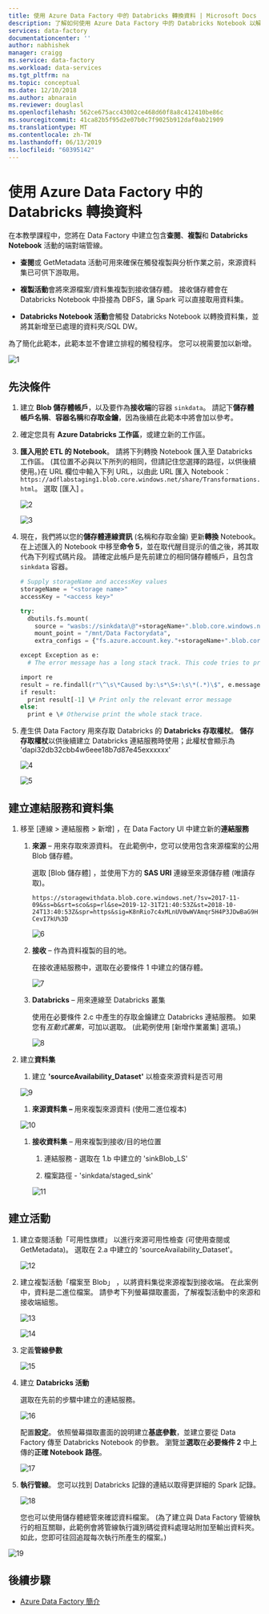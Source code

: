 ```yaml
---
title: 使用 Azure Data Factory 中的 Databricks 轉換資料 | Microsoft Docs
description: 了解如何使用 Azure Data Factory 中的 Databricks Notebook 以解決方案範本轉換資料。
services: data-factory
documentationcenter: ''
author: nabhishek
manager: craigg
ms.service: data-factory
ms.workload: data-services
ms.tgt_pltfrm: na
ms.topic: conceptual
ms.date: 12/10/2018
ms.author: abnarain
ms.reviewer: douglasl
ms.openlocfilehash: 562ce675acc43002ce468d60f8a8c412410be86c
ms.sourcegitcommit: 41ca82b5f95d2e07b0c7f9025b912daf0ab21909
ms.translationtype: MT
ms.contentlocale: zh-TW
ms.lasthandoff: 06/13/2019
ms.locfileid: "60395142"
---
```

# <a name="transform-data-by-using-databricks-in-azure-data-factory"></a>使用 Azure Data Factory 中的 Databricks 轉換資料

在本教學課程中，您將在 Data Factory 中建立包含**查閱**、**複製**和 **Databricks Notebook** 活動的端對端管線。

-   **查閱**或 GetMetadata 活動可用來確保在觸發複製與分析作業之前，來源資料集已可供下游取用。

-   **複製活動**會將來源檔案/資料集複製到接收儲存體。 接收儲存體會在 Databricks Notebook 中掛接為 DBFS，讓 Spark 可以直接取用資料集。

-   **Databricks Notebook 活動**會觸發 Databricks Notebook 以轉換資料集，並將其新增至已處理的資料夾/SQL DW。

為了簡化此範本，此範本並不會建立排程的觸發程序。 您可以視需要加以新增。

![1](media/solution-template-Databricks-notebook/Databricks-tutorial-image01.png)

## <a name="prerequisites"></a>先決條件

1.  建立 **Blob 儲存體帳戶**，以及要作為**接收端**的容器 `sinkdata`。 請記下**儲存體帳戶名稱**、**容器名稱**和**存取金鑰**，因為後續在此範本中將會加以參考。

2.  確定您具有 **Azure Databricks 工作區**，或建立新的工作區。

1.  **匯入用於 ETL 的 Notebook**。 請將下列轉換 Notebook 匯入至 Databricks 工作區。 (其位置不必與以下所列的相同，但請記住您選擇的路徑，以供後續使用。)在 URL 欄位中輸入下列 URL，以由此 URL 匯入 Notebook：`https://adflabstaging1.blob.core.windows.net/share/Transformations.html`。 選取 [匯入]  。

    ![2](media/solution-template-Databricks-notebook/Databricks-tutorial-image02.png)

    ![3](media/solution-template-Databricks-notebook/Databricks-tutorial-image03.png)  

1.  現在，我們將以您的**儲存體連線資訊** (名稱和存取金鑰) 更新**轉換** Notebook。 在上述匯入的 Notebook 中移至**命令 5**，並在取代醒目提示的值之後，將其取代為下列程式碼片段。 請確定此帳戶是先前建立的相同儲存體帳戶，且包含 `sinkdata` 容器。

    ```python
    # Supply storageName and accessKey values  
    storageName = "<storage name>"  
    accessKey = "<access key>"  

    try:  
      dbutils.fs.mount(  
        source = "wasbs://sinkdata\@"+storageName+".blob.core.windows.net/",  
        mount_point = "/mnt/Data Factorydata",  
        extra_configs = {"fs.azure.account.key."+storageName+".blob.core.windows.net": accessKey})  

    except Exception as e:  
      # The error message has a long stack track. This code tries to print just the relevant line indicating what failed.

    import re
    result = re.findall(r"\^\s\*Caused by:\s*\S+:\s\*(.*)\$", e.message, flags=re.MULTILINE)
    if result:
      print result[-1] \# Print only the relevant error message
    else:  
      print e \# Otherwise print the whole stack trace.  
    ```

1.  產生供 Data Factory 用來存取 Databricks 的 **Databricks 存取權杖**。 **儲存存取權杖**以供後續建立 Databricks 連結服務時使用；此權杖會顯示為 'dapi32db32cbb4w6eee18b7d87e45exxxxxx'

    ![4](media/solution-template-Databricks-notebook/Databricks-tutorial-image04.png)

    ![5](media/solution-template-Databricks-notebook/Databricks-tutorial-image05.png)

## <a name="create-linked-services-and-datasets"></a>建立連結服務和資料集

1.  移至 [連線 > 連結服務 > 新增]  ，在 Data Factory UI 中建立新的**連結服務**

    1.  **來源** – 用來存取來源資料。 在此範例中，您可以使用包含來源檔案的公用 Blob 儲存體。

        選取 [Blob 儲存體]  ，並使用下方的 **SAS URI** 連線至來源儲存體 (唯讀存取)。

        `https://storagewithdata.blob.core.windows.net/?sv=2017-11-09&ss=b&srt=sco&sp=rl&se=2019-12-31T21:40:53Z&st=2018-10-24T13:40:53Z&spr=https&sig=K8nRio7c4xMLnUV0wWVAmqr5H4P3JDwBaG9HCevI7kU%3D`

        ![6](media/solution-template-Databricks-notebook/Databricks-tutorial-image06.png)

    1.  **接收** – 作為資料複製的目的地。

        在接收連結服務中，選取在必要條件 1 中建立的儲存體。

        ![7](media/solution-template-Databricks-notebook/Databricks-tutorial-image07.png)

    1.  **Databricks** – 用來連線至 Databricks 叢集

        使用在必要條件 2.c 中產生的存取金鑰建立 Databricks 連結服務。 如果您有*互動式叢集*，可加以選取。 (此範例使用 [新增作業叢集]  選項。)

        ![8](media/solution-template-Databricks-notebook/Databricks-tutorial-image08.png)

2.  建立**資料集**

    1.  建立 **'sourceAvailability_Dataset'** 以檢查來源資料是否可用

    ![9](media/solution-template-Databricks-notebook/Databricks-tutorial-image09.png)

    1.  **來源資料集 –** 用來複製來源資料 (使用二進位複本)

    ![10](media/solution-template-Databricks-notebook/Databricks-tutorial-image10.png)

    1.  **接收資料集** – 用來複製到接收/目的地位置

        1.  連結服務 - 選取在 1.b 中建立的 'sinkBlob_LS'

        2.  檔案路徑 - 'sinkdata/staged_sink'

        ![11](media/solution-template-Databricks-notebook/Databricks-tutorial-image11.png)

## <a name="create-activities"></a>建立活動

1.  建立查閱活動「可用性旗標」  以進行來源可用性檢查 (可使用查閱或 GetMetadata)。 選取在 2.a 中建立的 'sourceAvailability_Dataset'。

    ![12](media/solution-template-Databricks-notebook/Databricks-tutorial-image12.png)

1.  建立複製活動「檔案至 Blob」  ，以將資料集從來源複製到接收端。 在此案例中，資料是二進位檔案。 請參考下列螢幕擷取畫面，了解複製活動中的來源和接收端組態。

    ![13](media/solution-template-Databricks-notebook/Databricks-tutorial-image13.png)

    ![14](media/solution-template-Databricks-notebook/Databricks-tutorial-image14.png)

1.  定義**管線參數**

    ![15](media/solution-template-Databricks-notebook/Databricks-tutorial-image15.png)

1.  建立 **Databricks 活動**

    選取在先前的步驟中建立的連結服務。

    ![16](media/solution-template-Databricks-notebook/Databricks-tutorial-image16.png)

    配置**設定**。 依照螢幕擷取畫面的說明建立**基底參數**，並建立要從 Data Factory 傳至 Databricks Notebook 的參數。 瀏覽並**選取**在**必要條件 2** 中上傳的**正確 Notebook 路徑**。

    ![17](media/solution-template-Databricks-notebook/Databricks-tutorial-image17.png)

1.  **執行管線**。 您可以找到 Databricks 記錄的連結以取得更詳細的 Spark 記錄。

    ![18](media/solution-template-Databricks-notebook/Databricks-tutorial-image18.png)

    您也可以使用儲存體總管來確認資料檔案。 (為了建立與 Data Factory 管線執行的相互關聯，此範例會將管線執行識別碼從資料處理站附加至輸出資料夾。 如此，您即可往回追蹤每次執行所產生的檔案。)

![19](media/solution-template-Databricks-notebook/Databricks-tutorial-image19.png)

## <a name="next-steps"></a>後續步驟

- [Azure Data Factory 簡介](introduction.md)
